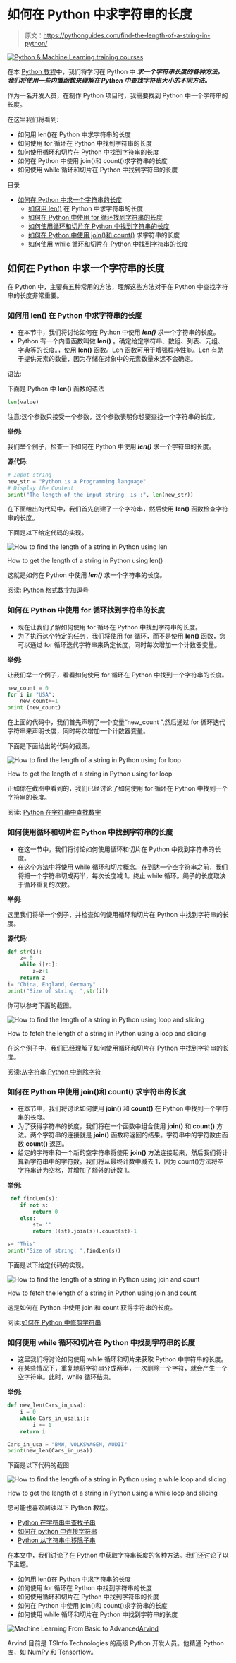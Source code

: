 # 如何在 Python 中求字符串的长度

> 原文：<https://pythonguides.com/find-the-length-of-a-string-in-python/>

[![Python & Machine Learning training courses](img/49ec9c6da89a04c9f45bab643f8c765c.png)](https://sharepointsky.teachable.com/p/python-and-machine-learning-training-course)

在本 [Python 教程](https://pythonguides.com/python-hello-world-program/)中，我们将学习在 Python 中 ***求一个字符串长度的各种方法。我们将使用一些内置函数来理解在 Python 中查找字符串大小的不同方法。***

作为一名开发人员，在制作 Python 项目时，我需要找到 Python 中一个字符串的长度。

在这里我们将看到:

*   如何用 len()在 Python 中求字符串的长度
*   如何使用 for 循环在 Python 中找到字符串的长度
*   如何使用循环和切片在 Python 中找到字符串的长度
*   如何在 Python 中使用 join()和 count()求字符串的长度
*   如何使用 while 循环和切片在 Python 中找到字符串的长度

目录

[](#)

*   [如何在 Python 中求一个字符串的长度](#How_to_find_the_length_of_a_string_in_Python "How to find the length of a string in Python")
    *   [如何用 len()](#How_to_find_the_length_of_a_string_in_Python_using_len "How to find the length of a string in Python using len()") 在 Python 中求字符串的长度
    *   [如何在 Python 中使用 for 循环找到字符串的长度](#How_to_find_the_length_of_a_string_in_Python_using_for_loop "How to find the length of a string in Python using for loop")
    *   [如何使用循环和切片在 Python 中找到字符串的长度](#How_to_find_the_length_of_a_string_in_Python_using_a_loop_and_slicing "How to find the length of a string in Python using a loop and slicing")
    *   [如何在 Python 中使用 join()和 count()](#How_to_find_the_length_of_a_string_in_Python_using_join_and_count "How to find the length of a string in Python using join() and count()") 求字符串的长度
    *   [如何使用 while 循环和切片在 Python 中找到字符串的长度](#How_to_find_the_length_of_a_string_in_Python_using_a_while_loop_and_slicing "How to find the length of a string in Python using a while loop and slicing")

## 如何在 Python 中求一个字符串的长度

在 Python 中，主要有五种常用的方法，理解这些方法对于在 Python 中查找字符串的长度非常重要。

### 如何用 len() 在 Python 中求字符串的长度

*   在本节中，我们将讨论如何在 Python 中使用 ***len()*** 求一个字符串的长度。
*   Python 有一个内置函数叫做 **len()** 。确定给定字符串、数组、列表、元组、字典等的长度。，使用 **len()** 函数。Len 函数可用于增强程序性能。Len 有助于提供元素的数量，因为存储在对象中的元素数量永远不会确定。

语法:

下面是 Python 中 **len()** 函数的语法

```py
len(value)
```

注意:这个参数只接受一个参数，这个参数表明你想要查找一个字符串的长度。

**举例:**

我们举个例子，检查一下如何在 Python 中使用 ***len()*** 求一个字符串的长度。

**源代码:**

```py
# Input string
new_str = "Python is a Programming language"
# Display the Content
print("The length of the input string  is :", len(new_str))
```

在下面给出的代码中，我们首先创建了一个字符串，然后使用 **len()** 函数检查字符串的长度。

下面是以下给定代码的实现。

![How to find the length of a string in Python using len](img/9df87a584aae2b40f528777848eae219.png "How to find the length of a string in Python using len")

How to get the length of a string in Python using len()

这就是如何在 Python 中使用 ***len()*** 求一个字符串的长度。

阅读: [Python 格式数字加逗号](https://pythonguides.com/python-format-number-with-commas/)

### 如何在 Python 中使用 for 循环找到字符串的长度

*   现在让我们了解如何使用 for 循环在 Python 中找到字符串的长度。
*   为了执行这个特定的任务，我们将使用 for 循环，而不是使用 **len()** 函数，您可以通过 for 循环迭代字符串来确定长度，同时每次增加一个计数器变量。

**举例:**

让我们举一个例子，看看如何使用 for 循环在 Python 中找到一个字符串的长度。

```py
new_count = 0
for i in "USA": 
    new_count+=1
print (new_count)
```

在上面的代码中，我们首先声明了一个变量“new_count ”,然后通过 for 循环迭代字符串来声明长度，同时每次增加一个计数器变量。

下面是下面给出的代码的截图。

![How to find the length of a string in Python using for loop](img/ccd66984ba5c0a168694b5a498771335.png "How to find the length of a string in Python using for loop")

How to get the length of a string in Python using for loop

正如你在截图中看到的，我们已经讨论了如何使用 for 循环在 Python 中找到一个字符串的长度。

阅读: [Python 在字符串中查找数字](https://pythonguides.com/python-find-number-in-string/)

### 如何使用循环和切片在 Python 中找到字符串的长度

*   在这一节中，我们将讨论如何使用循环和切片在 Python 中找到字符串的长度。
*   在这个方法中将使用 while 循环和切片概念。在到达一个空字符串之前，我们将把一个字符串切成两半，每次长度减 1。终止 while 循环。绳子的长度取决于循环重复的次数。

**举例:**

这里我们将举一个例子，并检查如何使用循环和切片在 Python 中找到字符串的长度。

**源代码:**

```py
def str(i):
    z= 0
    while i[z:]:
        z=z+1
    return z
i= "China, England, Germany"
print("Size of string: ",str(i))
```

你可以参考下面的截图。

![How to find the length of a string in Python using loop and slicing](img/003aec002f05a6f1aa2dfa54837d9329.png "How to find the length of a string in Python using loop and slicing")

How to fetch the length of a string in Python using a loop and slicing

在这个例子中，我们已经理解了如何使用循环和切片在 Python 中找到字符串的长度。

阅读:[从字符串 Python 中删除字符](https://pythonguides.com/remove-character-from-string-python/)

### 如何在 Python 中使用 join()和 count() 求字符串的长度

*   在本节中，我们将讨论如何使用 **join()** 和 **count()** 在 Python 中找到一个字符串的长度。
*   为了获得字符串的长度，我们将在一个函数中组合使用 **join()** 和 **count()** 方法。两个字符串的连接就是 **join()** 函数将返回的结果。字符串中的字符数由函数 **count()** 返回。
*   给定的字符串和一个新的空字符串将使用 **join()** 方法连接起来，然后我们将计算新字符串中的字符数。我们将从最终计数中减去 1，因为 count()方法将空字符串计为空格，并增加了额外的计数 1。

**举例:**

```py
 def findLen(s):
    if not s:
        return 0
    else:
        st= ''
        return ((st).join(s)).count(st)-1

s= "This"
print("Size of string: ",findLen(s))
```

下面是以下给定代码的实现。

![How to find the length of a string in Python using join and count](img/d715c3ab25cafd621e5d21234786bf19.png "How to find the length of a string in Python using join and count")

How to fetch the length of a string in Python using join and count

这是如何在 Python 中使用 join 和 count 获得字符串的长度。

阅读:[如何在 Python 中修剪字符串](https://pythonguides.com/trim-a-string-in-python/)

### 如何使用 while 循环和切片在 Python 中找到字符串的长度

*   这里我们将讨论如何使用 while 循环和切片来获取 Python 中字符串的长度。
*   在某些情况下，重复地将字符串分成两半，一次删除一个字符，就会产生一个空字符串。此时，while 循环结束。

**举例:**

```py
def new_len(Cars_in_usa):
    i = 0
    while Cars_in_usa[i:]:
        i += 1
    return i

Cars_in_usa = "BMW, VOLKSWAGEN, AUDII"
print(new_len(Cars_in_usa))
```

下面是以下代码的截图

![How to find the length of a string in Python using a while loop and slicing](img/45cfc617b80a954eebed075bb1e35dfa.png "How to find the length of a string in Python using a while loop and slicing")

How to get the length of a string in Python using a while loop and slicing

您可能也喜欢阅读以下 Python 教程。

*   [Python 在字符串中查找子串](https://pythonguides.com/python-find-substring-in-string/)
*   [如何在 python 中连接字符串](https://pythonguides.com/concatenate-strings-in-python/)
*   [Python 从字符串中移除子串](https://pythonguides.com/python-remove-substring-from-a-string/)

在本文中，我们讨论了在 Python 中获取字符串长度的各种方法。我们还讨论了以下主题。

*   如何用 len()在 Python 中求字符串的长度
*   如何使用 for 循环在 Python 中找到字符串的长度
*   如何使用循环和切片在 Python 中找到字符串的长度
*   如何在 Python 中使用 join()和 count()求字符串的长度
*   如何使用 while 循环和切片在 Python 中找到字符串的长度

![Machine Learning From Basic to Advanced](img/0100ae91cd5a23f9c15325e675241c25.png "Arvind scaled")[Arvind](https://pythonguides.com/author/arvind/)

Arvind 目前是 TSInfo Technologies 的高级 Python 开发人员。他精通 Python 库，如 NumPy 和 Tensorflow。